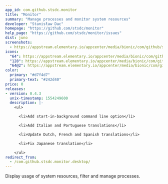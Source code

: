 ```yaml
---
app_id: com.github.stsdc.monitor
title: "Monitor"
summary: "Manage processes and monitor system resources"
developer: "Stanisław Dac"
homepage: "https://github.com/stsdc/monitor"
help_page: "https://github.com/stsdc/monitor/issues"
dist: juno
screenshots:
  - https://appstream.elementary.io/appcenter/media/bionic/com/github/stsdc.monitor/7C41752612EF9BD4AB5ED3F9C8076C3C/screenshots/image-1_orig.png
icons:
  "64": https://appstream.elementary.io/appcenter/media/bionic/com/github/stsdc.monitor/7C41752612EF9BD4AB5ED3F9C8076C3C/icons/64x64/com.github.stsdc.monitor_com.github.stsdc.monitor.png
  "128": https://appstream.elementary.io/appcenter/media/bionic/com/github/stsdc.monitor/7C41752612EF9BD4AB5ED3F9C8076C3C/icons/128x128/com.github.stsdc.monitor_com.github.stsdc.monitor.png
  "64@2": https://appstream.elementary.io/appcenter/media/bionic/com/github/stsdc.monitor/7C41752612EF9BD4AB5ED3F9C8076C3C/icons/64x64@2/com.github.stsdc.monitor_com.github.stsdc.monitor.png
color:
  primary: "#d7f4d7"
  primary-text: "#242d40"
price: 0
releases:
- version: 0.4.3
  unix-timestamp: 1554249600
  description: |-
    <ul>

      <li>Add start-in-background command line option</li>

      <li>Add Italian and Portuguese translations</li>

      <li>Update Dutch, French and Spanish translations</li>

      <li>Fix Japanese translation</li>

    </ul>
redirect_from:
  - /com.github.stsdc.monitor.desktop/
---
```


<p>Display usage of system resources, filter and manage processes.</p>